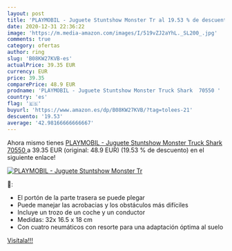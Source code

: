 ```yaml
---
layout: post
title: 'PLAYMOBIL - Juguete Stuntshow Monster Tr al 19.53 % de descuento'
date: 2020-12-31 22:36:22
image: 'https://m.media-amazon.com/images/I/519vZJ2aYhL._SL200_.jpg'
comments: true
category: ofertas
author: ring
slug: 'B08KW27KVB-es'
actualPrice: 39.35 EUR
currency: EUR
price: 39.35
comparePrice: 48.9 EUR
prodname: 'PLAYMOBIL - Juguete Stuntshow Monster Truck Shark  70550 '
country: 'es'
flag: '🇪🇸'
buyurl: 'https://www.amazon.es/dp/B08KW27KVB/?tag=tolees-21'
descuento: '19.53'
average: '42.98166666666667'
---
```


Ahora mismo tienes [PLAYMOBIL - Juguete Stuntshow Monster Truck Shark  70550 ](https://www.amazon.es/dp/B08KW27KVB/?tag=tolees-21) a 39.35 EUR (original: 48.9 EUR) (19.53 %  de descuento) en el siguiente enlace!

[![PLAYMOBIL - Juguete Stuntshow Monster Tr](https://m.media-amazon.com/images/I/519vZJ2aYhL._SL200_.jpg)](https://www.amazon.es/dp/B08KW27KVB/?tag=tolees-21)

🔎:

- El portón de la parte trasera se puede plegar
- Puede manejar las acrobacias y los obstáculos más difíciles
- Incluye un trozo de un coche y un conductor
- Medidas: 32x 16.5 x 18 cm
- Con cuatro neumáticos con resorte para una adaptación óptima al suelo

[Visítala!!!](https://www.amazon.es/dp/B08KW27KVB/?tag=tolees-21)
